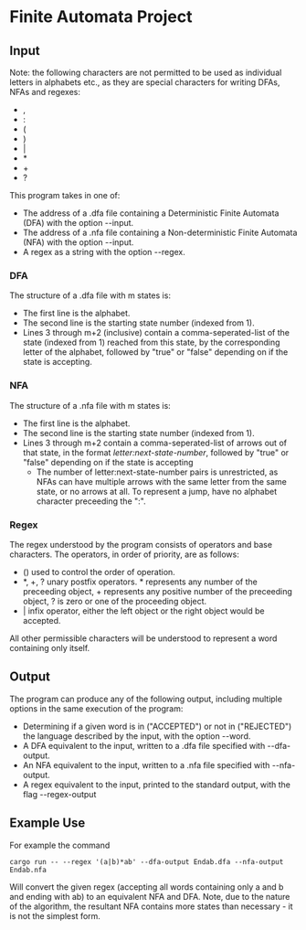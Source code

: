 # Finite Automata Project

## Input

Note: the following characters are not permitted to be used as individual letters in alphabets etc., as they are special characters for writing DFAs, NFAs and regexes:
 - ,
 - :
 - (
 - )
 - |
 - \*
 - \+
 - ?

This program takes in one of: 
- The address of a .dfa file containing a Deterministic Finite Automata (DFA) with the option --input.
- The address of a .nfa file containing a Non-deterministic Finite Automata (NFA) with the option --input.
- A regex as a string with the option --regex.

### DFA

 The structure of a .dfa file with m states is:
 - The first line is the alphabet.
 - The second line is the starting state number (indexed from 1).
 - Lines 3 through m+2 (inclusive) contain a comma-seperated-list of the state (indexed from 1) reached from this state, by the corresponding letter of the alphabet, followed by "true" or "false" depending on if the state is accepting.

### NFA

 The structure of a .nfa file with m states is:
 - The first line is the alphabet.
 - The second line is the starting state number (indexed from 1).
 - Lines 3 through m+2 contain a comma-seperated-list of arrows out of that state, in the format _letter:next-state-number_, followed by "true" or "false" depending on if the state is accepting
   - The number of letter:next-state-number pairs is unrestricted, as NFAs can have multiple arrows with the same letter from the same state, or no arrows at all. To represent a jump, have no alphabet character preceeding the ":".

### Regex

The regex understood by the program consists of operators and base characters. The operators, in order of priority, are as follows:
- () used to control the order of operation.
- *, +, ? unary postfix operators. * represents any number of the preceeding object, + represents any positive number of the preceeding object, ? is zero or one of the proceeding object.
- | infix operator, either the left object or the right object would be accepted.

All other permissible characters will be understood to represent a word containing only itself.

## Output

The program can produce any of the following output, including multiple options in the same execution of the program:
- Determining if a given word is in ("ACCEPTED") or not in ("REJECTED") the language described by the input, with the option --word.
- A DFA equivalent to the input, written to a .dfa file specified with --dfa-output.
- An NFA equivalent to the input, written to a .nfa file specified with --nfa-output.
- A regex equivalent to the input, printed to the standard output, with the flag --regex-output

## Example Use

For example the command

`cargo run -- --regex '(a|b)*ab' --dfa-output Endab.dfa --nfa-output Endab.nfa`

Will convert the given regex (accepting all words containing only a and b and ending with ab) to an equivalent NFA and DFA. Note, due to the nature of the algorithm, the resultant NFA contains more states than necessary - it is not the simplest form.
